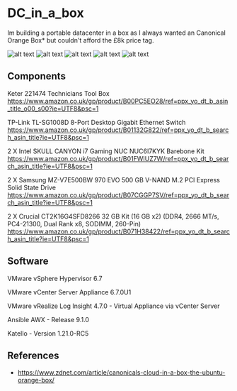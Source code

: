 # DC_in_a_box

Im building a portable datacenter in a box as I always wanted an Canonical Orange Box* but couldn't afford the £8k price tag.


![alt text](https://twitter.com/TheKernelPanics/status/1225179148978675712/photo/1 "DC in a Box")
![alt text](https://twitter.com/TheKernelPanics/status/1225179148978675712/photo/2 "DC in a Box")
![alt text](https://twitter.com/TheKernelPanics/status/1225179148978675712/photo/3 "DC in a Box")
![alt text](https://twitter.com/TheKernelPanics/status/1225179148978675712/photo/4 "DC in a Box")
![alt text](https://pbs.twimg.com/media/ENBzpyxWoAA1lvw?format=png&name=small "DC spec screenshot")


## Components
Keter 221474 Technicians Tool Box
https://www.amazon.co.uk/gp/product/B00PC5EO28/ref=ppx_yo_dt_b_asin_title_o00_s00?ie=UTF8&psc=1

TP-Link TL-SG1008D 8-Port Desktop Gigabit Ethernet Switch
https://www.amazon.co.uk/gp/product/B01132G822/ref=ppx_yo_dt_b_search_asin_title?ie=UTF8&psc=1

2 X Intel SKULL CANYON i7 Gaming NUC NUC6I7KYK Barebone Kit
https://www.amazon.co.uk/gp/product/B01FWIUZ7W/ref=ppx_yo_dt_b_search_asin_title?ie=UTF8&psc=1

2 X Samsung MZ-V7E500BW 970 EVO 500 GB V-NAND M.2 PCI Express Solid State Drive 
https://www.amazon.co.uk/gp/product/B07CGGP7SV/ref=ppx_yo_dt_b_search_asin_title?ie=UTF8&psc=1

2 X Crucial CT2K16G4SFD8266 32 GB Kit (16 GB x2) (DDR4, 2666 MT/s, PC4-21300, Dual Rank x8, SODIMM, 260-Pin)
https://www.amazon.co.uk/gp/product/B071H38422/ref=ppx_yo_dt_b_search_asin_title?ie=UTF8&psc=1

## Software
VMware vSphere Hypervisor 6.7

VMware vCenter Server Appliance 6.7.0U1

VMware vRealize Log Insight 4.7.0 - Virtual Appliance via vCenter Server

Ansible AWX - Release 9.1.0

Katello - Version 1.21.0-RC5


## References
* https://www.zdnet.com/article/canonicals-cloud-in-a-box-the-ubuntu-orange-box/
